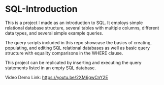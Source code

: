 # SQL-Introduction
This is a project I made as an introduction to SQL. It employs simple relational database structure, several tables with multiple columns, different data types, and several simple example queries.

The query scripts included in this repo showcase the basics of creating, populating, and editing SQL relational databases as well as basic query structure with equality comparisons in the WHERE clause.

This project can be replicated by inserting and executing the query statements listed in an empty SQL database.

Video Demo Link: https://youtu.be/2XM6gwCnY2E
